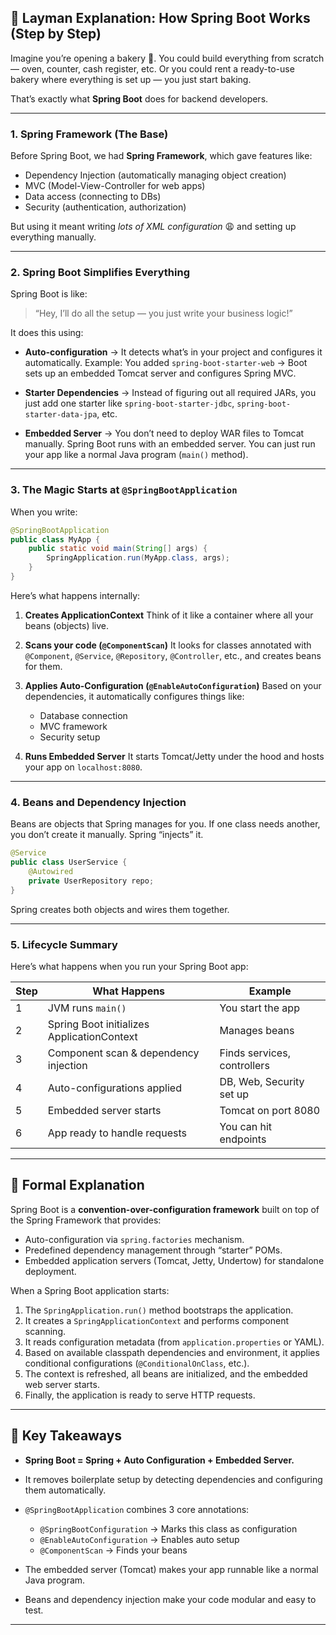 

## 🌱 **Layman Explanation: How Spring Boot Works (Step by Step)**

Imagine you’re opening a bakery 🍰.
You could build everything from scratch — oven, counter, cash register, etc.
Or you could rent a ready-to-use bakery where everything is set up — you just start baking.

That’s exactly what **Spring Boot** does for backend developers.

---

### 1. **Spring Framework (The Base)**

Before Spring Boot, we had **Spring Framework**, which gave features like:

* Dependency Injection (automatically managing object creation)
* MVC (Model-View-Controller for web apps)
* Data access (connecting to DBs)
* Security (authentication, authorization)

But using it meant writing *lots of XML configuration* 😩 and setting up everything manually.

---

### 2. **Spring Boot Simplifies Everything**

Spring Boot is like:

> “Hey, I’ll do all the setup — you just write your business logic!”

It does this using:

* **Auto-configuration**
  → It detects what’s in your project and configures it automatically.
  Example: You added `spring-boot-starter-web` → Boot sets up an embedded Tomcat server and configures Spring MVC.

* **Starter Dependencies**
  → Instead of figuring out all required JARs, you just add one starter like
  `spring-boot-starter-jdbc`, `spring-boot-starter-data-jpa`, etc.

* **Embedded Server**
  → You don’t need to deploy WAR files to Tomcat manually. Spring Boot runs with an embedded server.
  You can just run your app like a normal Java program (`main()` method).

---

### 3. **The Magic Starts at `@SpringBootApplication`**

When you write:

```java
@SpringBootApplication
public class MyApp {
    public static void main(String[] args) {
        SpringApplication.run(MyApp.class, args);
    }
}
```

Here’s what happens internally:

1. **Creates ApplicationContext**
   Think of it like a container where all your beans (objects) live.

2. **Scans your code (`@ComponentScan`)**
   It looks for classes annotated with `@Component`, `@Service`, `@Repository`, `@Controller`, etc., and creates beans for them.

3. **Applies Auto-Configuration (`@EnableAutoConfiguration`)**
   Based on your dependencies, it automatically configures things like:

   * Database connection
   * MVC framework
   * Security setup

4. **Runs Embedded Server**
   It starts Tomcat/Jetty under the hood and hosts your app on `localhost:8080`.

---

### 4. **Beans and Dependency Injection**

Beans are objects that Spring manages for you.
If one class needs another, you don’t create it manually. Spring “injects” it.

```java
@Service
public class UserService {
    @Autowired
    private UserRepository repo;
}
```

Spring creates both objects and wires them together.

---

### 5. **Lifecycle Summary**

Here’s what happens when you run your Spring Boot app:

| Step | What Happens                               | Example                     |
| ---- | ------------------------------------------ | --------------------------- |
| 1    | JVM runs `main()`                          | You start the app           |
| 2    | Spring Boot initializes ApplicationContext | Manages beans               |
| 3    | Component scan & dependency injection      | Finds services, controllers |
| 4    | Auto-configurations applied                | DB, Web, Security set up    |
| 5    | Embedded server starts                     | Tomcat on port 8080         |
| 6    | App ready to handle requests               | You can hit endpoints       |

---

## 🧠 **Formal Explanation**

Spring Boot is a **convention-over-configuration framework** built on top of the Spring Framework that provides:

* Auto-configuration via `spring.factories` mechanism.
* Predefined dependency management through “starter” POMs.
* Embedded application servers (Tomcat, Jetty, Undertow) for standalone deployment.

When a Spring Boot application starts:

1. The `SpringApplication.run()` method bootstraps the application.
2. It creates a `SpringApplicationContext` and performs component scanning.
3. It reads configuration metadata (from `application.properties` or YAML).
4. Based on available classpath dependencies and environment, it applies conditional configurations (`@ConditionalOnClass`, etc.).
5. The context is refreshed, all beans are initialized, and the embedded web server starts.
6. Finally, the application is ready to serve HTTP requests.

---

## 🎯 **Key Takeaways**

* **Spring Boot = Spring + Auto Configuration + Embedded Server.**
* It removes boilerplate setup by detecting dependencies and configuring them automatically.
* `@SpringBootApplication` combines 3 core annotations:

  * `@SpringBootConfiguration` → Marks this class as configuration
  * `@EnableAutoConfiguration` → Enables auto setup
  * `@ComponentScan` → Finds your beans
* The embedded server (Tomcat) makes your app runnable like a normal Java program.
* Beans and dependency injection make your code modular and easy to test.

---

